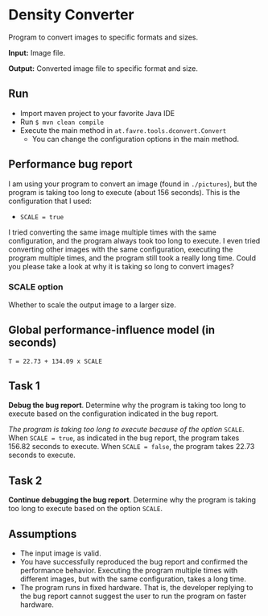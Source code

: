 # Density Converter
Program to convert images to specific formats and sizes.

**Input:** Image file.

**Output:** Converted image file to specific format and size.

## Run

* Import maven project to your favorite Java IDE
* Run `$ mvn clean compile`
* Execute the main method in `at.favre.tools.dconvert.Convert`
    * You can change the configuration options in the main method.

## Performance bug report
I am using your program to convert an image (found in `./pictures`), but the program is taking too long to execute (about 156 seconds).
This is the configuration that I used: 

* `SCALE = true`

I tried converting the same image multiple times with the same configuration, and the program always took too long to execute.
I even tried converting other images with the same configuration, executing the program multiple times, and the program still took a really long time.
Could you please take a look at why it is taking so long to convert images?

### SCALE option
Whether to scale the output image to a larger size.

## Global performance-influence model (in seconds)
`T = 22.73 + 134.09 x SCALE`

## Task 1
**Debug the bug report**. Determine why the program is taking too long to execute based on the configuration indicated in the bug report.

*The program is taking too long to execute because of the option* `SCALE`. 
When `SCALE = true`, as indicated in the bug report, the program takes 156.82 seconds to execute.
When `SCALE = false`, the program takes 22.73 seconds to execute.

## Task 2
**Continue debugging the bug report**. Determine why the program is taking too long to execute based on the option `SCALE`.

## Assumptions

* The input image is valid.
* You have successfully reproduced the bug report and confirmed the performance behavior.
Executing the program multiple times with different images, but with the same configuration, takes a long time.
* The program runs in fixed hardware. 
That is, the developer replying to the bug report cannot suggest the user to run the program on faster hardware.
